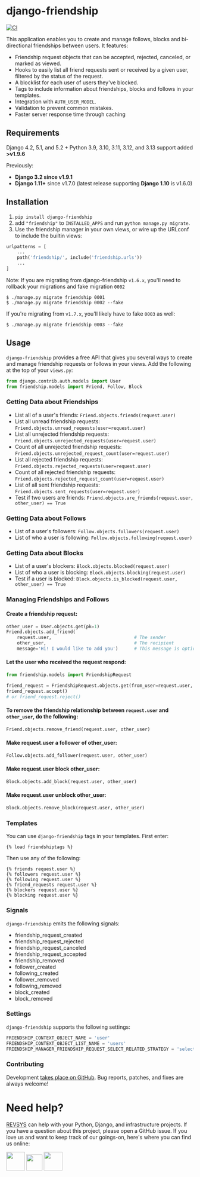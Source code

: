 # django-friendship

[![CI](https://github.com/revsys/django-friendship/actions/workflows/actions.yml/badge.svg)](https://github.com/revsys/django-friendship/actions/workflows/actions.yml)

This application enables you to create and manage follows, blocks and bi-directional friendships between users. It features:

- Friendship request objects that can be accepted, rejected, canceled, or marked as viewed.
- Hooks to easily list all friend requests sent or received by a given user, filtered by the status of the request.
- A blocklist for each user of users they've blocked.
- Tags to include information about friendships, blocks and follows in your templates.
- Integration with `AUTH_USER_MODEL`.
- Validation to prevent common mistakes.
- Faster server response time through caching

## Requirements

Django 4.2, 5.1, and 5.2 + Python 3.9, 3.10, 3.11, 3.12, and 3.13 support added **>v1.9.6**

Previously: 

- **Django 3.2 since v1.9.1**
- **Django 1.11+** since v1.7.0 (latest release supporting **Django 1.10** is v1.6.0)

## Installation

1. `pip install django-friendship`
2. add `"friendship"` to `INSTALLED_APPS` and run `python manage.py migrate`.
3. Use the friendship manager in your own views, or wire up the URLconf to include the builtin views:

```python
urlpatterns = [
    ...
    path('friendship/', include('friendship.urls'))
    ...
]
```

Note: If you are migrating from django-friendship `v1.6.x`, you'll need to rollback your migrations and fake
migration `0002`

```shell
$ ./manage.py migrate friendship 0001
$ ./manage.py migrate friendship 0002 --fake
```

If you're migrating from `v1.7.x`, you'll likely have to fake `0003` as well:

```shell
$ ./manage.py migrate friendship 0003 --fake
```

## Usage

`django-friendship` provides a free API that gives you several ways to create and manage friendship requests or follows in your views. Add the following at the top of your `views.py`:

```python
from django.contrib.auth.models import User
from friendship.models import Friend, Follow, Block
```

### Getting Data about Friendships

- List all of a user's friends: `Friend.objects.friends(request.user)`
- List all unread friendship requests: `Friend.objects.unread_requests(user=request.user)`
- List all unrejected friendship requests: `Friend.objects.unrejected_requests(user=request.user)`
- Count of all unrejected friendship requests: `Friend.objects.unrejected_request_count(user=request.user)`
- List all rejected friendship requests: `Friend.objects.rejected_requests(user=request.user)`
- Count of all rejected friendship requests: `Friend.objects.rejected_request_count(user=request.user)`
- List of all sent friendship requests: `Friend.objects.sent_requests(user=request.user)`
- Test if two users are friends: `Friend.objects.are_friends(request.user, other_user) == True`

### Getting Data about Follows

- List of a user's followers: `Follow.objects.followers(request.user)`
- List of who a user is following: `Follow.objects.following(request.user)`

### Getting Data about Blocks

- List of a user's blockers: `Block.objects.blocked(request.user)`
- List of who a user is blocking: `Block.objects.blocking(request.user)`
- Test if a user is blocked: `Block.objects.is_blocked(request.user, other_user) == True`

### Managing Friendships and Follows

#### Create a friendship request:

```python
other_user = User.objects.get(pk=1)
Friend.objects.add_friend(
    request.user,                               # The sender
    other_user,                                 # The recipient
    message='Hi! I would like to add you')      # This message is optional
```

#### Let the user who received the request respond:

```python
from friendship.models import FriendshipRequest

friend_request = FriendshipRequest.objects.get(from_user=request.user, to_user=other_user)
friend_request.accept()
# or friend_request.reject()
```

#### To remove the friendship relationship between `request.user` and `other_user`, do the following:

```python
Friend.objects.remove_friend(request.user, other_user)
```

#### Make request.user a follower of other_user:

```python
Follow.objects.add_follower(request.user, other_user)
```


#### Make request.user block other_user:

```python
Block.objects.add_block(request.user, other_user)
```

#### Make request.user unblock other_user:

```python
Block.objects.remove_block(request.user, other_user)
```

### Templates

You can use `django-friendship` tags in your templates. First enter:

```django
{% load friendshiptags %}
```

Then use any of the following:

```django
{% friends request.user %}
{% followers request.user %}
{% following request.user %}
{% friend_requests request.user %}
{% blockers request.user %}
{% blocking request.user %}
```

### Signals

`django-friendship` emits the following signals:

- friendship_request_created
- friendship_request_rejected
- friendship_request_canceled
- friendship_request_accepted
- friendship_removed
- follower_created
- following_created
- follower_removed
- following_removed
- block_created
- block_removed

### Settings

`django-friendship` supports the following settings:

```python
FRIENDSHIP_CONTEXT_OBJECT_NAME = 'user'
FRIENDSHIP_CONTEXT_OBJECT_LIST_NAME = 'users'
FRIENDSHIP_MANAGER_FRIENDSHIP_REQUEST_SELECT_RELATED_STRATEGY = 'select_related'  # ('select_related', 'prefetch_related', 'none')
```

### Contributing

Development [takes place on GitHub](https://github.com/revsys/django-friendship). Bug reports, patches, and fixes are always welcome!

# Need help?

[REVSYS](http://www.revsys.com?utm_medium=github&utm_source=django-test-plus) can help with your Python, Django, and infrastructure projects. If you have a question about this project, please open a GitHub issue. If you love us and want to keep track of our goings-on, here's where you can find us online:

<a href="https://revsys.com?utm_medium=github&utm_source=django-friendship"><img src="https://pbs.twimg.com/profile_images/915928618840285185/sUdRGIn1_400x400.jpg" height="50" /></a>
<a href="https://twitter.com/revsys"><img src="https://cdn1.iconfinder.com/data/icons/new_twitter_icon/256/bird_twitter_new_simple.png" height="43" /></a>
<a href="https://www.facebook.com/revsysllc/"><img src="https://cdn3.iconfinder.com/data/icons/picons-social/57/06-facebook-512.png" height="50" /></a>
